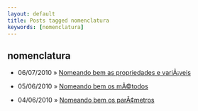 ```yaml
---
layout: default
title: Posts tagged nomenclatura
keywords: [nomenclatura]
---
```

<h2 class="category">nomenclatura</h2>
<ul class="posts">
<li>
<p>
<span class="date">06/07/2010</span> &raquo;
<a href="/blog/nomeando-bem-as-propriedades-e-variaveis">Nomeando bem as propriedades e variÃ¡veis</a>
</p>
</li>
<li>
<p>
<span class="date">05/06/2010</span> &raquo;
<a href="/blog/nomeando-bem-os-metodos">Nomeando bem os mÃ©todos</a>
</p>
</li>
<li>
<p>
<span class="date">04/06/2010</span> &raquo;
<a href="/blog/nomeando-bem-parametros">Nomeando bem os parÃ¢metros</a>
</p>
</li>
</ul>
